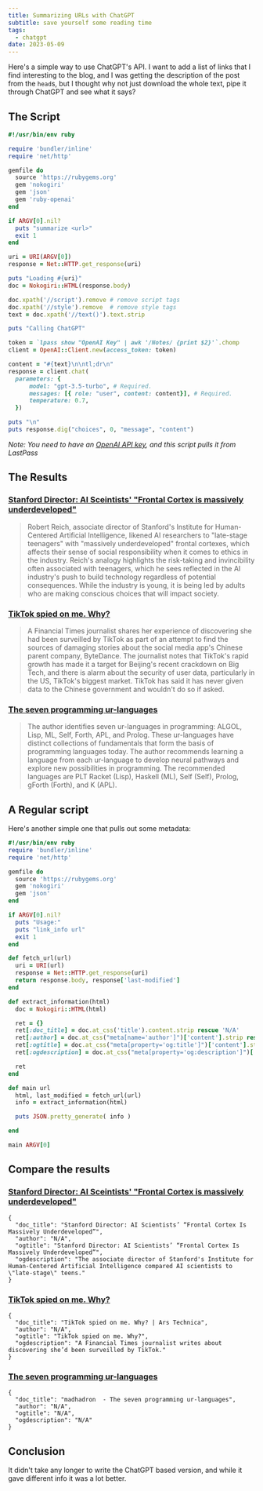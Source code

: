 ```yaml
---
title: Summarizing URLs with ChatGPT
subtitle: save yourself some reading time
tags:
  - chatgpt
date: 2023-05-09
---
```


Here's a simple way to use ChatGPT's API.  I want to add a list of links 
that I find interesting to the blog, and I was getting the description of the post
from the `head`s, but I thought why not just download the whole text, 
pipe it through ChatGPT and see what it says?

## The Script

```ruby
#!/usr/bin/env ruby

require 'bundler/inline'
require 'net/http'

gemfile do
  source 'https://rubygems.org'
  gem 'nokogiri'
  gem 'json'
  gem 'ruby-openai'
end

if ARGV[0].nil?
  puts "summarize <url>"
  exit 1
end

uri = URI(ARGV[0])
response = Net::HTTP.get_response(uri)

puts "Loading #{uri}"
doc = Nokogiri::HTML(response.body)

doc.xpath('//script').remove # remove script tags
doc.xpath('//style').remove  # remove style tags
text = doc.xpath('//text()').text.strip

puts "Calling ChatGPT"

token = `lpass show "OpenAI Key" | awk '/Notes/ {print $2}'`.chomp
client = OpenAI::Client.new(access_token: token)

content = "#{text}\n\ntl;dr\n"
response = client.chat(
  parameters: {
      model: "gpt-3.5-turbo", # Required.
      messages: [{ role: "user", content: content}], # Required.
      temperature: 0.7,
  })

puts "\n"
puts response.dig("choices", 0, "message", "content")
```

_Note: You need to have an [OpenAI API key](https://platform.openai.com/account/api-keys), and this script pulls it from LastPass_

## The Results

### [Stanford Director: AI Sceintists' "Frontal Cortex is massively underdeveloped"](https://futurism.com/the-byte/stanford-ai-scientists-frontal-cortex-underdeveloped)


> Robert Reich, associate director of Stanford's Institute for Human-Centered Artificial Intelligence, likened AI researchers to "late-stage teenagers" with "massively underdeveloped" frontal cortexes, which affects their sense of social responsibility when it comes to ethics in the industry. Reich's analogy highlights the risk-taking and invincibility often associated with teenagers, which he sees reflected in the AI industry's push to build technology regardless of potential consequences. While the industry is young, it is being led by adults who are making conscious choices that will impact society.

### [TikTok spied on me. Why?](https://arstechnica.com/tech-policy/2023/05/tiktok-spied-on-me-why/)

> A Financial Times journalist shares her experience of discovering she had been surveilled by TikTok as part of an attempt to find the sources of damaging stories about the social media app's Chinese parent company, ByteDance. The journalist notes that TikTok's rapid growth has made it a target for Beijing's recent crackdown on Big Tech, and there is alarm about the security of user data, particularly in the US, TikTok's biggest market. TikTok has said it has never given data to the Chinese government and wouldn't do so if asked.

### [The seven programming ur-languages](https://madhadron.com/programming/seven_ur_languages.html)

> The author identifies seven ur-languages in programming: ALGOL, Lisp, ML, Self, Forth, APL, and Prolog. These ur-languages have distinct collections of fundamentals that form the basis of programming languages today. The author recommends learning a language from each ur-language to develop neural pathways and explore new possibilities in programming. The recommended languages are PLT Racket (Lisp), Haskell (ML), Self (Self), Prolog, gForth (Forth), and K (APL).

## A Regular script

Here's another simple one that pulls out some metadata:

```ruby
#!/usr/bin/env ruby
require 'bundler/inline'
require 'net/http'

gemfile do
  source 'https://rubygems.org'
  gem 'nokogiri'
  gem 'json'
end

if ARGV[0].nil?
  puts "Usage:"
  puts "link_info url"
  exit 1
end

def fetch_url(url)
  uri = URI(url)
  response = Net::HTTP.get_response(uri)
  return response.body, response['last-modified']
end

def extract_information(html)
  doc = Nokogiri::HTML(html)

  ret = {}
  ret[:doc_title] = doc.at_css('title').content.strip rescue 'N/A'
  ret[:author] = doc.at_css("meta[name='author']")['content'].strip rescue 'N/A'
  ret[:ogtitle] = doc.at_css("meta[property='og:title']")['content'].strip rescue 'N/A'
  ret[:ogdescription] = doc.at_css("meta[property='og:description']")['content'].strip rescue 'N/A'

  ret
end

def main url
  html, last_modified = fetch_url(url)
  info = extract_information(html)

  puts JSON.pretty_generate( info )

end

main ARGV[0]
```

## Compare the results

### [Stanford Director: AI Sceintists' "Frontal Cortex is massively underdeveloped"](https://futurism.com/the-byte/stanford-ai-scientists-frontal-cortex-underdeveloped)

```
{
  "doc_title": "Stanford Director: AI Scientists’ “Frontal Cortex Is Massively Underdeveloped”",
  "author": "N/A",
  "ogtitle": "Stanford Director: AI Scientists’ “Frontal Cortex Is Massively Underdeveloped”",
  "ogdescription": "The associate director of Stanford's Institute for Human-Centered Artificial Intelligence compared AI scientists to \"late-stage\" teens."
}
```

### [TikTok spied on me. Why?](https://arstechnica.com/tech-policy/2023/05/tiktok-spied-on-me-why/)
```
{
  "doc_title": "TikTok spied on me. Why? | Ars Technica",
  "author": "N/A",
  "ogtitle": "TikTok spied on me. Why?",
  "ogdescription": "A Financial Times journalist writes about discovering she’d been surveilled by TikTok."
}
```

### [The seven programming ur-languages](https://madhadron.com/programming/seven_ur_languages.html)

```
{
  "doc_title": "madhadron  - The seven programming ur-languages",
  "author": "N/A",
  "ogtitle": "N/A",
  "ogdescription": "N/A"
}
```

## Conclusion

It didn't take any longer to write the ChatGPT based version, and while it gave different
info it was a lot better.

